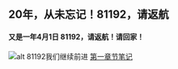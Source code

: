 ## 20年，从未忘记！81192，请返航
#### 又是一年4月1日 81192，请返航！请回家！
![alt 81192我们继续前进](https://pics6.baidu.com/feed/bd315c6034a85edfd5a1658e065e412bdd547504.jpeg?token=62345fb8ea8bd0f8067e5f27a77d6a22)
[第一章节笔记](notes/note1.md)
